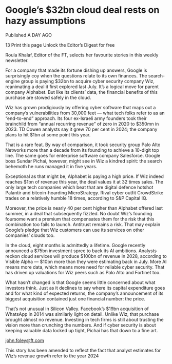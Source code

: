 # Google’s $32bn cloud deal rests on hazy assumptions

Published
A DAY AGO

13
Print this page
Unlock the Editor’s Digest for free

Roula Khalaf, Editor of the FT, selects her favourite stories in this weekly newsletter.

For a company that made its fortune dishing up answers, Google is surprisingly coy when the questions relate to its own finances. The search-engine group is paying $32bn to acquire cyber security company Wiz, reanimating a deal it first explored last July. It’s a logical move for parent company Alphabet. But like its clients’ data, the financial benefits of this purchase are stowed safely in the cloud.

Wiz has grown prodigiously by offering cyber software that maps out a company’s vulnerabilities from 30,000 feet — what tech folks refer to as an “end-to-end” approach. Its four ex-Israeli army founders took their brainchild from “annual recurring revenue” of zero in 2020 to $350mn in 2023. TD Cowen analysts say it grew 70 per cent in 2024; the company plans to hit $1bn at some point this year.

That is a rare feat. By way of comparison, it took security group Palo Alto Networks more than a decade from its founding to achieve a 10-digit top line. The same goes for enterprise software company Salesforce. Google boss Sundar Pichai, however, might see in Wiz a kindred spirit: the search behemoth he runs managed it in five years.

Exceptional as that might be, Alphabet is paying a high price. If Wiz indeed reaches $1bn of revenue this year, the deal values it at 32 times sales. The only large tech companies which beat that are digital defence hotshot Palantir and bitcoin-hoarding MicroStrategy. Rival cyber outfit CrowdStrike trades on a relatively humble 18 times, according to S&P Capital IQ.

Moreover, the price is nearly 40 per cent higher than Alphabet offered last summer, in a deal that subsequently fizzled. No doubt Wiz’s founding foursome want a premium that compensates them for the risk that this combination too fails to launch. Antitrust remains a risk. That may explain Google’s pledge that Wiz customers can use its services on other companies’ clouds too.

In the cloud, eight months is admittedly a lifetime. Google recently announced a $75bn investment spree to back its AI ambitions. Analysts reckon cloud services will produce $100bn of revenue in 2028, according to Visible Alpha — $10bn more than they were estimating back in July. More AI means more data, which means more need for reliable cyber security. That has driven up valuations for Wiz peers such as Palo Alto and Fortinet too.

What hasn’t changed is that Google seems little concerned about what investors think. Just as it declines to say where its capital expenditure goes and for what kind of expected returns, the company’s announcement of its biggest acquisition contained just one financial number: the price.

That’s not unusual in Silicon Valley. Facebook’s $19bn acquisition of WhatsApp in 2014 was similarly light on detail. Unlike Wiz, that purchase brought almost no revenue. Investing in tech firms is still about trusting the vision more than crunching the numbers. And if cyber security is about keeping valuable data locked up tight, Pichai has that down to a fine art.

john.foley@ft.com

This story has been amended to reflect the fact that analyst estimates for Wiz’s revenue growth refer to the year 2024